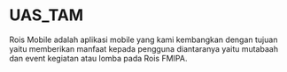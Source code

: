 # UAS_TAM
Rois Mobile adalah aplikasi mobile yang kami kembangkan dengan tujuan yaitu memberikan manfaat kepada pengguna diantaranya yaitu mutabaah dan event kegiatan atau lomba pada Rois FMIPA. 
